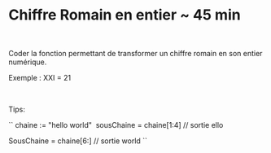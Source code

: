 # Chiffre Romain en entier ~ 45 min ​
​

Coder la fonction permettant de transformer un chiffre romain en son entier numérique.​

Exemple : XXI = 21​

​

Tips:​

``
chaine := "hello world"
​
sousChaine = chaine[1:4]   // sortie ello​

SousChaine = chaine[6:]     // sortie world​
``